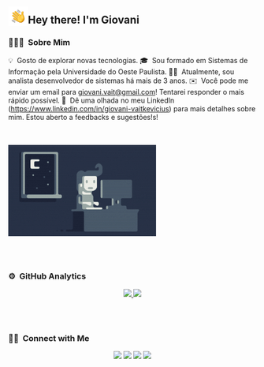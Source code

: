 <!-- ## 👋 &nbsp;Hey there! I'm Giovani -->

<img alt="Night Coding" src="./assets/Hand%20Wave.gif" width='40' align="left"/><h2>Hey there! I'm Giovani</h2>

### 👨🏻‍💻 &nbsp;Sobre Mim

💡 &nbsp;Gosto de explorar novas tecnologias.
🎓 &nbsp;Sou formado em Sistemas de Informação pela Universidade do Oeste Paulista.
👨‍💻 &nbsp;Atualmente, sou analista desenvolvedor de sistemas há mais de 3 anos.
✉️ &nbsp;Você pode me enviar um email para giovani.vait@gmail.com! Tentarei responder o mais rápido possível.
📄 &nbsp;Dê uma olhada no meu LinkedIn (https://www.linkedin.com/in/giovani-vaitkevicius) para mais detalhes sobre mim. Estou aberto a feedbacks e sugestões!s!

<br/><br/>
<img alt="Night Coding" src="https://raw.githubusercontent.com/gvaitkevicius/gvaitkevicius/master/assets/Night-Coding.gif" align="center"/>


<br/><br/>


### ⚙️ &nbsp;GitHub Analytics

<p align="center">
<a href="https://github.com/gvaitkevicius">
  <img height="180em" src="https://github-readme-stats-eight-theta.vercel.app/api?username=gvaitkevicius&show_icons=true&theme=algolia&include_all_commits=true&count_private=true"/>
  <img height="180em" src="https://github-readme-stats-eight-theta.vercel.app/api/top-langs/?username=gvaitkevicius&layout=compact&langs_count=8&theme=algolia"/>
</a>
</p>

 <br/><br/> 
 
### 🤝🏻 &nbsp;Connect with Me

<p align="center">
<a href="https://www.linkedin.com/in/giovani-vaitkevicius"><img src="https://img.shields.io/badge/-Giovani%20Vaitkevicius-0077B5?style=flat&logo=Linkedin&logoColor=white"/></a>
<a href="mailto:giovani.vait@gmail.com"><img src="https://img.shields.io/badge/-giovani.vait@gmail.com-D14836?style=flat&logo=Gmail&logoColor=white"/></a>
<a href="https://www.instagram.com/giovanivaitkevicius"><img src="https://img.shields.io/badge/-@giovanivaitkevicius-E4405F?style=flat&logo=Instagram&logoColor=white"/></a>
<a href="https://www.facebook.com/GiovaniVAIT"><img src="https://img.shields.io/badge/-@GiovaniVait-1877F2?style=flat&logo=Facebook&logoColor=white"/></a>
</p>
